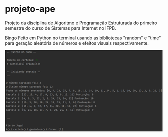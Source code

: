 # projeto-ape
 Projeto da disciplina de Algoritmo e Programação Estruturada do primeiro semestre do curso de Sistemas para Internet no IFPB.

 Bingo Feito em Python no terminal usando as bibliotecas "random" e "time" para geração aleatória de números e efeitos visuais respectivamente.

![Screenshot](screenshot.png)